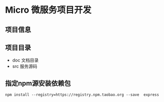 # Micro 微服务项目开发

## 项目信息

## 项目目录

- doc 文档目录
- src 服务源码

## 指定npm源安装依赖包

    npm install --registry=https://registry.npm.taobao.org --save  express
